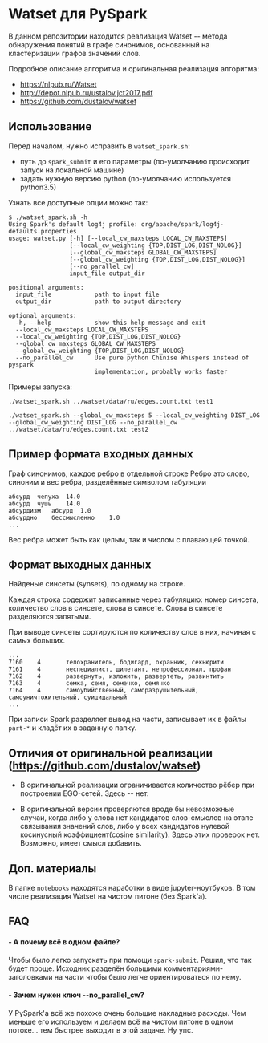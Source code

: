 
# Watset для PySpark

В данном репозитории находится реализация Watset -- метода обнаружения понятий в графе синонимов, основанный на кластеризации графов значений слов.

Подробное описание алгоритма и оригинальная реализация алгоритма:

 * https://nlpub.ru/Watset
 * http://depot.nlpub.ru/ustalov.jct2017.pdf
 * https://github.com/dustalov/watset

## Использование
Перед началом, нужно исправить в `watset_spark.sh`:

 * путь до `spark_submit` и его параметры (по-умолчанию происходит запуск на локальной машине)
 * задать нужную версию python (по-умолчанию используется python3.5)

Узнать все доступные опции можно так:

```
$ ./watset_spark.sh -h
Using Spark's default log4j profile: org/apache/spark/log4j-defaults.properties
usage: watset.py [-h] [--local_cw_maxsteps LOCAL_CW_MAXSTEPS]
                 [--local_cw_weighting {TOP,DIST_LOG,DIST_NOLOG}]
                 [--global_cw_maxsteps GLOBAL_CW_MAXSTEPS]
                 [--global_cw_weighting {TOP,DIST_LOG,DIST_NOLOG}]
                 [--no_parallel_cw]
                 input_file output_dir

positional arguments:
  input_file            path to input file
  output_dir            path to output directory

optional arguments:
  -h, --help            show this help message and exit
  --local_cw_maxsteps LOCAL_CW_MAXSTEPS
  --local_cw_weighting {TOP,DIST_LOG,DIST_NOLOG}
  --global_cw_maxsteps GLOBAL_CW_MAXSTEPS
  --global_cw_weighting {TOP,DIST_LOG,DIST_NOLOG}
  --no_parallel_cw      Use pure python Chinise Whispers instead of pyspark
                        implementation, probably works faster

```

Примеры запуска:

```
./watset_spark.sh ../watset/data/ru/edges.count.txt test1

./watset_spark.sh --global_cw_maxsteps 5 --local_cw_weighting DIST_LOG --global_cw_weighting DIST_LOG --no_parallel_cw ../watset/data/ru/edges.count.txt test2
```

## Пример формата входных данных

Граф синонимов, каждое ребро в отдельной строке
Ребро это слово, синоним и вес ребра, разделённые символом табуляции

```
абсурд  чепуха  14.0
абсурд  чушь    14.0
абсурдизм   абсурд  1.0
абсурдно    бессмысленно    1.0
...
```

Вес ребра может быть как целым, так и числом с плавающей точкой.

## Формат выходных данных
Найденые синсеты (synsets), по одному на строке.

Каждая строка содержит записанные через табуляцию: номер синсета, количество слов в синсете, слова в синсете.
Слова в синсете разделяются запятыми.

При выводе синсеты сортируются по количеству слов в них, начиная с самых больших.

```
...
7160    4       телохранитель, бодигард, охранник, секьюрити
7161    4       неспециалист, дилетант, непрофессионал, профан
7162    4       развернуть, изложить, развертеть, развинтить
7163    4       семка, семя, семечко, семячко
7164    4       самоубийственный, саморазрушительный, самоуничтожительный, суицидальный
...
```

При записи Spark разделяет вывод на части, записывает их в файлы `part-*` и кладёт их в заданную папку.

## Отличия от оригинальной реализации (https://github.com/dustalov/watset)

 * В оригинальной реализации ограничивается количество рёбер при построении EGO-сетей. Здесь -- нет.

 * В оригинальной версии проверяются вроде бы невозможные случаи, когда либо у слова нет кандидатов слов-смыслов на этапе связывания значений слов, либо
 у всех кандидатов нулевой косинусный коэффициент(cosine similarity). Здесь этих проверок нет. Возможно, имеет смысл добавить.

## Доп. материалы

В папке `notebooks` находятся наработки в виде jupyter-ноутбуков.
В том числе реализация Watset на чистом питоне (без Spark'а).

## FAQ

#### - А почему всё в одном файле?

Чтобы было легко запускать при помощи `spark-submit`. Решил, что так будет проще.
Исходник разделён большими комментариями-заголовками на части чтобы было легче ориентироваться по нему.

#### - Зачем нужен ключ --no_parallel_cw?
У PySpark'а всё же похоже очень большие накладные расходы. Чем меньше его используем и делаем всё на чистом питоне в одном потоке...
тем быстрее выходит в этой задаче. Ну упс.
